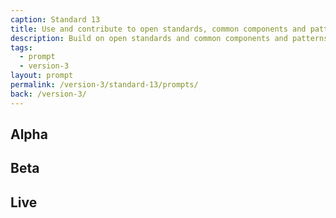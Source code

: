 ```yaml
---
caption: Standard 13
title: Use and contribute to open standards, common components and patterns
description: Build on open standards and common components and patterns from inside and outside government.
tags:
  - prompt
  - version-3
layout: prompt
permalink: /version-3/standard-13/prompts/
back: /version-3/
---
```


## Alpha

## Beta

## Live
